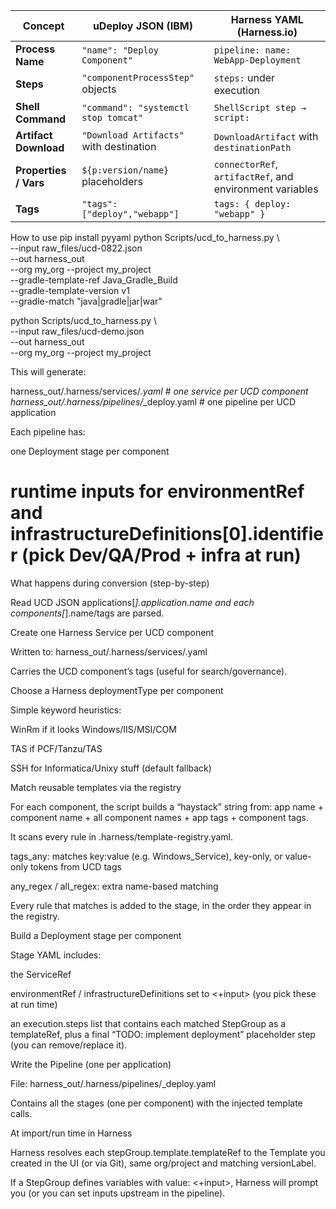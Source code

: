| Concept               | uDeploy JSON (IBM)                      | Harness YAML (Harness.io)                                |
| --------------------- | --------------------------------------- | -------------------------------------------------------- |
| **Process Name**      | `"name": "Deploy Component"`            | `pipeline: name: WebApp-Deployment`                      |
| **Steps**             | `"componentProcessStep"` objects        | `steps:` under execution                                 |
| **Shell Command**     | `"command": "systemctl stop tomcat"`    | `ShellScript step → script:`                             |
| **Artifact Download** | `"Download Artifacts"` with destination | `DownloadArtifact` with `destinationPath`                |
| **Properties / Vars** | `${p:version/name}` placeholders        | `connectorRef`, `artifactRef`, and environment variables |
| **Tags**              | `"tags": ["deploy","webapp"]`           | `tags: { deploy: "webapp" }`                             |


How to use
pip install pyyaml
python Scripts/ucd_to_harness.py \                                         
  --input raw_files/ucd-0822.json \
  --out harness_out \
  --org my_org --project my_project \
  --gradle-template-ref Java_Gradle_Build \
  --gradle-template-version v1 \
  --gradle-match "java|gradle|jar|war"

python Scripts/ucd_to_harness.py \         
  --input raw_files/ucd-demo.json \
  --out harness_out \
  --org my_org --project my_project

  
This will generate:

harness_out/.harness/services/*.yaml      # one service per UCD component
harness_out/.harness/pipelines/*_deploy.yaml  # one pipeline per UCD application


Each pipeline has:

one Deployment stage per component

runtime inputs for environmentRef and infrastructureDefinitions[0].identifier (pick Dev/QA/Prod + infra at run)
========
What happens during conversion (step-by-step)

Read UCD JSON
applications[*].application.name and each components[*].name/tags are parsed.

Create one Harness Service per UCD component

Written to: harness_out/.harness/services/<serviceId>.yaml

Carries the UCD component’s tags (useful for search/governance).

Choose a Harness deploymentType per component

Simple keyword heuristics:

WinRm if it looks Windows/IIS/MSI/COM

TAS if PCF/Tanzu/TAS

SSH for Informatica/Unixy stuff (default fallback)

Match reusable templates via the registry

For each component, the script builds a “haystack” string from:
app name + component name + all component names + app tags + component tags.

It scans every rule in .harness/template-registry.yaml.

tags_any: matches key:value (e.g. Windows_Service), key-only, or value-only tokens from UCD tags

any_regex / all_regex: extra name-based matching

Every rule that matches is added to the stage, in the order they appear in the registry.

Build a Deployment stage per component

Stage YAML includes:

the ServiceRef

environmentRef / infrastructureDefinitions set to <+input> (you pick these at run time)

an execution.steps list that contains each matched StepGroup as a templateRef, plus a final “TODO: implement deployment” placeholder step (you can remove/replace it).

Write the Pipeline (one per application)

File: harness_out/.harness/pipelines/<app>_deploy.yaml

Contains all the stages (one per component) with the injected template calls.

At import/run time in Harness

Harness resolves each stepGroup.template.templateRef to the Template you created in the UI (or via Git), same org/project and matching versionLabel.

If a StepGroup defines variables with value: <+input>, Harness will prompt you (or you can set inputs upstream in the pipeline).
